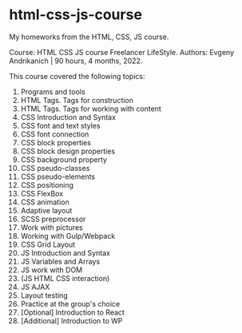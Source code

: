 # html-css-js-course
My homeworks from the HTML, CSS, JS course.

Course: HTML CSS JS course Freelancer LifeStyle.
Authors: Evgeny Andrikanich | 90 hours, 4 months, 2022.

This course covered the following topics:

1.	Programs and tools
2.	HTML Tags. Tags for construction
3.	HTML Tags. Tags for working with content
4.	CSS Introduction and Syntax
5.	CSS font and text styles
6.	CSS font connection
7.	CSS block properties
8.	CSS block design properties
9.	CSS background property
10.	CSS pseudo-classes
11.	CSS pseudo-elements
12.	CSS positioning
13.	CSS FlexBox
14.	CSS animation
15.	Adaptive layout
16.	SCSS preprocessor
17.	Work with pictures
18.	Working with Gulp/Webpack
19.	CSS Grid Layout
20.	JS Introduction and Syntax
21.	JS Variables and Arrays
22.	JS work with DOM
23.	(JS HTML CSS interaction)
24.	JS AJAX
25.	Layout testing
26.	Practice at the group's choice
27.	[Optional] Introduction to React
28.	[Additional] Introduction to WP
